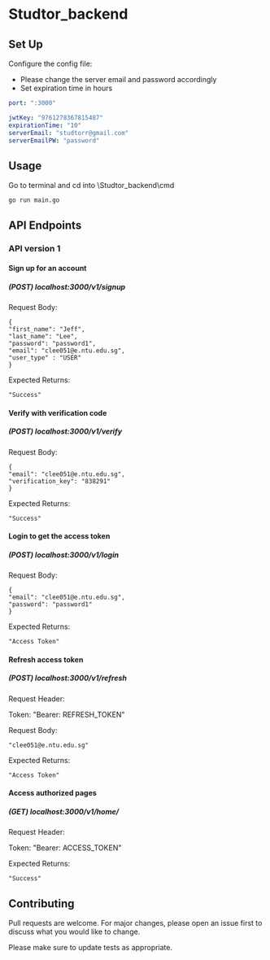 # Studtor_backend


## Set Up

Configure the config file:
* Please change the server email and password accordingly
* Set expiration time in hours
```yml
port: ":3000"

jwtKey: "9761278367815487"
expirationTime: "10"
serverEmail: "studtorr@gmail.com"
serverEmailPW: "password"
```

## Usage
Go to terminal and cd into \Studtor_backend\cmd
```bash
go run main.go
```

## API Endpoints
### API version 1

#### Sign up for an account

##### (POST) localhost:3000/v1/signup

Request Body:

```
{
"first_name": "Jeff",
"last_name": "Lee",
"password": "password1",
"email": "clee051@e.ntu.edu.sg",
"user_type" : "USER"
}
```

Expected Returns:

```
"Success"
```

#### Verify with verification code
##### (POST) localhost:3000/v1/verify

Request Body:

```
{
"email": "clee051@e.ntu.edu.sg",
"verification_key": "838291"
}
```

Expected Returns:

```
"Success"
```

#### Login to get the access token
##### (POST) localhost:3000/v1/login

Request Body:

```
{
"email": "clee051@e.ntu.edu.sg",
"password": "password1"
}
```

Expected Returns:

```
"Access Token"
```

#### Refresh access token
##### (POST) localhost:3000/v1/refresh

Request Header:

Token: "Bearer: REFRESH_TOKEN"

Request Body:

```
"clee051@e.ntu.edu.sg"
```

Expected Returns:

```
"Access Token"
```

#### Access authorized pages
##### (GET) localhost:3000/v1/home/

Request Header:

Token: "Bearer: ACCESS_TOKEN"

Expected Returns:

```
"Success"
```

## Contributing
Pull requests are welcome. For major changes, please open an issue first to discuss what you would like to change.

Please make sure to update tests as appropriate.